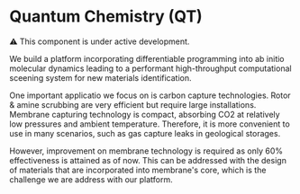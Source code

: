 # Quantum Chemistry (QT)

:warning: This component is under active development.


We build a platform incorporating differentiable programming into ab initio molecular dynamics leading to a performant high-throughput computational sceening system for new materials identification.

One important applicatio we focus on is carbon capture technologies. Rotor & amine scrubbing are very efficient but require large installations. Membrane capturing technology is compact, absorbing CO2 at relatively low pressures and ambient temperature. 
Therefore, it is more convenient to use in many scenarios, such as gas capture leaks in geological storages.

However, improvement on membrane technology is required as only 60% effectiveness is attained as of now. This can be addressed with the design of materials that are incorporated into membrane's core, which is the challenge we are address with our platform.